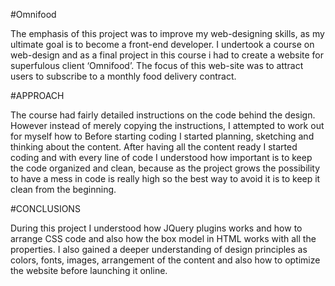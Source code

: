 #Omnifood

The emphasis of this project was to improve my web-designing skills, as my ultimate goal is to become a front-end developer.
I undertook a course on web-design and as a final project in this course i had to create a website for superfulous client ‘Omnifood’.
The focus of this web-site was to attract users to subscribe to a monthly food delivery contract.

#APPROACH

The course had fairly detailed instructions on the code behind the design. However instead of merely copying the instructions,
I attempted to work out for myself how to Before starting coding I started planning, sketching and thinking about the content.
After having all the content ready I started coding and with every line of code I understood how important is to keep the code
organized and clean, because as the project grows the possibility to have a mess in code is really high so the best way to
avoid it is to keep it clean from the beginning.

#CONCLUSIONS

During this project I understood how JQuery plugins works and how to arrange CSS code and also how the box model in HTML works
with all the properties. I also gained a deeper understanding of design principles as colors, fonts, images, arrangement
of the content and also how to optimize the website before launching it online.
